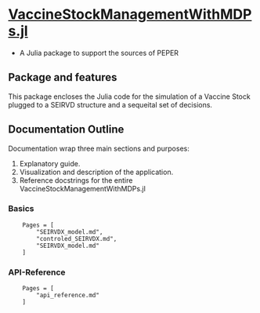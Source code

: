 # [VaccineStockManagementWithMDPs.jl](https://github.com/SaulDiazInfante/VaccineStockManagementWithMDPs.jl)

* A Julia package to support the sources of PEPER

## Package and features

This package encloses the Julia code for the simulation of a Vaccine Stock plugged to a SEIRVD
structure and a sequeital set of decisions.

## Documentation Outline

Documentation wrap three main sections and purposes:
1. Explanatory guide.
2. Visualization and description of the application.
3. Reference docstrings for the entire VaccineStockManagementWithMDPs.jl

### Basics

```@contents
    Pages = [
        "SEIRVDX_model.md",
        "controled_SEIRVDX.md",
        "SEIRVDX_model.md"
    ]
```

### API-Reference

```@contents
    Pages = [
        "api_reference.md"
    ]
```
